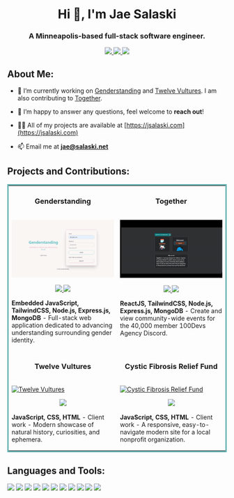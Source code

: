 <div id="header" align="center">
  <h1>Hi 👋, I'm Jae Salaski</h1>
  <h3>A Minneapolis-based full-stack software engineer.</h3>
  <a href="https://jsalaski.com" target="_blank">
    <img src="https://img.shields.io/static/v1?label=|&message=WEBSITE&color=aaceb8&style=flat&logo=react"/>
  </a>
  <a href="https://www.linkedin.com/in/jsalaski/" target="_blank">
    <img src="https://img.shields.io/static/v1?label=|&message=LINKEDIN&color=aaceb8&style=flat&logo=linkedin"/>
  </a>
  <a href="https://twitter.com/jsalaski" target="_blank">
    <img src="https://img.shields.io/static/v1?label=|&message=TWITTER&color=aaceb8&style=flat&logo=twitter"/>
  </a>
</div>

## About Me:

- 🔭 I’m currently working on [Genderstanding](https://genderstanding.cyclic.app/) and [Twelve Vultures](http://codebyj.com). I am also contributing to [Together](https://github.com/Caleb-Cohen/Together).

- 🤝 I’m happy to answer any questions, feel welcome to **reach out**!

- 👨‍💻 All of my projects are available at [https://jsalaski.com](https://jsalaski.com)

- 📫 Email me at **jae@salaski.net**

## Projects and Contributions:

<table bordercolor="#66b2b2">

  <tr>
    <td width="50%" valign="top">
      <h3 align="center">Genderstanding</h3>
        <br />
        <a target="_blank" href="https://genderstanding.cyclic.app/">
            <img src="images/genderstanding.gif" width="100%" alt"Genderstanding: advancing understanding for all"/>
        </a>
        <br />
        <p align="center">
          <a href="https://github.com/jsalaski/genderstanding" target="_blank">
            <img src="https://img.shields.io/static/v1?label=|&message=REPO&color=aaceb8&style=flat&logo=github"/>
          </a>  
          <a href="https://genderstanding.cyclic.app/" target="_blank">
            <img src="https://img.shields.io/static/v1?label=|&message=WEBSITE&color=CAAACE&style=flat&logo=react"/>
          </a>
      </p>
      <p><strong>Embedded JavaScript, TailwindCSS, Node.js, Express.js, MongoDB</strong> - Full-stack web application dedicated to advancing understanding surrounding gender identity.</p>
    </td>
    <td width="50%" valign="top">
      <h3 align="center">Together</h3>
        <br />
        <a target="_blank" href="https://together.cyclic.app/">
            <img src="images/TOGETHER.gif" width="100%" alt="100Devs Community Calendar App"/>
        </a>
        <br />
        <p align="center">
          <a href="https://github.com/Caleb-Cohen/Together" target="_blank">
            <img src="https://img.shields.io/static/v1?label=|&message=REPO&color=aaceb8&style=flat&logo=github"/>
          </a>  
          <a href="https://together.cyclic.app/" target="_blank">
             <img src="https://img.shields.io/static/v1?label=|&message=WEBSITE&color=CAAACE&style=flat&logo=react"/>
          </a>
      </p>
      <p><strong>ReactJS, TailwindCSS, Node.js, Express.js, MongoDB</strong> - Create and view community-wide events for the 40,000 member 100Devs Agency Discord.</p>
    </td>
  </tr>
  
  <tr>
    <td width="50%" valign="top">
      <h3 align="center">Twelve Vultures</h3>
        <br />
        <a target="_blank" href="codebyj.com">
            <img src="images/twelve-vultures.gif" width="100%" alt="Twelve Vultures"/>
        </a>
        <br />
        <p align="center">
        <a href="http://codebyj.com" target="_blank">
          <img src="https://img.shields.io/static/v1?label=|&message=WEBSITE&color=CAAACE&style=flat&logo=react"/>
        </a>
      </p>
      <p><strong>JavaScript, CSS, HTML</strong> - Client work - Modern showcase of natural history, curiosities, and ephemera.</p>
    </td>
    <td width="50%" valign="top">
      <h3 align="center">Cystic Fibrosis Relief Fund</h3>
        <br />
        <a target="_blank" href="https://cfrelieffund.org/">
            <img src="images/cf-relief-fund.gif" width="100%"  alt="Cystic Fibrosis Relief Fund"/>
        </a>
        <br />
        <p align="center">
          <a href="https://cfrelieffund.org/" target="_blank">
            <img src="https://img.shields.io/static/v1?label=|&message=WEBSITE&color=CAAACE&style=flat&logo=react"/>
          </a>
      </p>
      <p><strong>JavaScript, CSS, HTML</strong> - Client work - A responsive, easy-to-navigate modern site for a local nonprofit organization.</p>
    </td>
  </tr>
</table>

## Languages and Tools:

<p align="left">
<img src="https://img.shields.io/static/v1?label=|&message=REACT.JS&color=aaceb8&style=flat&logo=react"/>
<img src="https://img.shields.io/static/v1?label=|&message=JAVASCRIPT&color=aaceb8&style=flat&logo=javascript"/>
<img src="https://img.shields.io/static/v1?label=|&message=NODEJS&color=aaceb8&style=flat&logo="/> 
<img src="https://img.shields.io/static/v1?label=|&message=MONGO-DB&color=aaceb8&style=flat&logo=mongodb"/>
<img src="https://img.shields.io/static/v1?label=|&message=SQL&color=aaceb8&style=flat&logo=sql"/> 
<img src="https://img.shields.io/static/v1?label=|&message=POSTGRESQL&color=aaceb8&style=flat&logo=postgres"/> 
<img src="https://img.shields.io/static/v1?label=|&message=BOOTSTRAP&color=aaceb8&style=flat&logo=bootstrap"/>
<img src="https://img.shields.io/static/v1?label=|&message=EXPRESS&color=aaceb8&style=flat&logo=express"/>
<img src="https://img.shields.io/static/v1?label=|&message=HTML5&color=aaceb8&style=flat&logo=html5"/>
<img src="https://img.shields.io/static/v1?label=|&message=CSS3&color=aaceb8&style=flat&logo=css3"/> 
<img src="https://img.shields.io/static/v1?label=|&message=GIT&color=aaceb8&style=flat&logo=git"/> 

</p>
